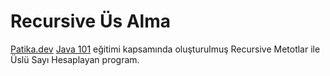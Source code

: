 # Recursive Üs Alma
[Patika.dev](https://www.patika.dev) [Java 101](https://app.patika.dev/courses/java101) eğitimi kapsamında oluşturulmuş Recursive Metotlar ile Üslü Sayı Hesaplayan program.
